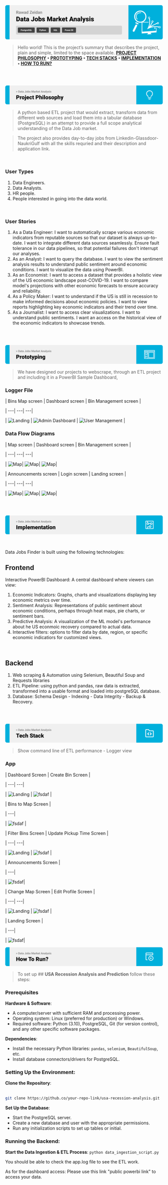 
<img  src="./readme/title1.svg"/>

<div>

> Hello world! This is the project’s summary that describes the project, plain and simple, limited to the space available.
**[PROJECT PHILOSOPHY](#project-philosophy) • [PROTOTYPING](#prototyping) • [TECH STACKS](#stacks) • [IMPLEMENTATION](#demo) • [HOW TO RUN?](#run)**

</div> 
  

<br><br>

<!-- project philosophy -->

<a  name="philosophy" ></a>
<img  src="./readme/title2.svg" id="project-philosophy"/>

> A python based ETL project that would extract, transform data from different web sources and load them into a tabular database (PostgreSQL) in an attempt to provide a full scope analytical understanding of the Data Job market. 

>The project also provides day-to-day jobs from Linkedin-Glassdoor-NaukriGulf with all the skills requried and their description and application link.
<br>

  

### User Types

 

1. Data Engineers.
2. Data Analysts.
3. HR people.
4. People interested in going into the data world.
  

<br>

  

### User Stories

  
1. As a Data Engineer:
	I want to automatically scrape various economic indicators from reputable sources so that our dataset is always up-to-date.
	I want to integrate different data sources seamlessly.
	Ensure fault tolerance in our data pipelines, so that potential failures don't interrupt our analyses.
2. As an Analyst:
	I want to query the database.
	I want to view the sentiment analysis results to understand public sentiment around economic conditions.
	I want to visualize the data using PowerBI.
3. As an Economist:
	I want to access a dataset that provides a holistic view of the US economic landscape post-COVID-19.
	I want to compare model's projections with other economic forecasts to ensure accuracy and reliability.
4. As a Policy Maker:
	I want to understand if the US is still in recession to make informed decisions about economic policies.
	I want to view reports highlighting key economic indicators and their trend over time.
5. As a Journalist:
	I want to access clear visualizations.
	I want to understand public sentiments.
	I want an access on the historical view of the economic indicators to showcase trends.


<br><br>

<!-- Prototyping -->
<img  src="./readme/title3.svg"  id="prototyping"/>

> We have designed our projects to webscrape, through an ETL project and including it in a PowerBI Sample Dashboard, 

  

### Logger File

  

| Bins Map screen | Dashboard screen | Bin Management screen |

| ---| ---| ---|

| ![Landing](./readme/wireframes/web/map.png) | ![Admin Dashboard](./readme/wireframes/web/dashboard.png) | ![User Management](./readme/wireframes/web/bin_crud.png) |

  
  

### Data Flow Diagrams

  

| Map screen | Dashboard screen | Bin Management screen |

| ---| ---| ---|

| ![Map](readme/mockups/web/map.png)| ![Map](./readme/mockups/web/dashboard.png)| ![Map](./readme/mockups/web/bin_crud.png)|

  
  

| Announcements screen | Login screen | Landing screen |

| ---| ---| ---|

| ![Map](readme/mockups/web/announcements.png)| ![Map](./readme/mockups/web/login.png)| ![Map](./readme/mockups/web/landing.png)|

<br><br>

  

<!-- Tech stacks -->

<a  name="stacks"></a>
<img  src="./readme/title4.svg" id="stacks" />

<br>

  

Data Jobs Finder is built using the following technologies:

  

## Frontend

Interactive PowerBI Dashboard:
A central dashboard where viewers can view:

1. Economic Indicators: Graphs, charts and visualizations displaying key economic metrics over time.
2. Sentiment Analysis: Representations of public sentiment about economic conditions, perhaps through heat maps, pie charts, or sentiment bars.
3. Predictive Analysis: A visualization of the ML model's performance about he US econmoic recovery compared to actual data.
4. Interactive filters: options to filter data by date, region, or specific economic indicatiors for customized views.


  

<br>

  

## Backend

1. Web scraping & Automation using Selenium, Beautiful Soup and Requests libraries
2. ETL Pipeline: using python and pandas, raw data is extracted, transformed into a usable format and loaded into postgreSQL database.
3. Database: Schema Design - Indexing - Data Integrity - Backup & Recovery.

<br>

<br>

  

<!-- Implementation -->

<a  name="Demo"  ></a>
<img  src="./readme/title5.svg" id="#demo"/>

> Show command line of ETL performance - Logger view

  
### App


| Dashboard Screen | Create Bin Screen |

| ---| ---|

| ![Landing](./readme/implementation/dashboard.gif) | ![fsdaf](./readme/implementation/create_bin.gif) |

  

| Bins to Map Screen |

| ---|

| ![fsdaf](./readme/implementation/map.gif) |

  
  

| Filter Bins Screen | Update Pickup Time Screen |

| ---| ---|

| ![Landing](./readme/implementation/filter_bins.gif) | ![fsdaf](./readme/implementation/update_pickup.gif) |

  
  

| Announcements Screen |

| ---|

| ![fsdaf](./readme/implementation/message.gif)|

  
  

| Change Map Screen | Edit Profile Screen |

| ---| ---|

| ![Landing](./readme/implementation/change_map.gif) | ![fsdaf](./readme/implementation/edit_profile.gif) |

  
  

| Landing Screen |

| ---|

| ![fsdaf](./readme/implementation/landing.gif)|



<!-- How to run -->

<a  name="run"  ></a>
<img  src="./readme/title6.svg" id="run"/>
  

> To set up ## **USA Recession Analysis and Prediction** follow these steps:

### Prerequisites


**Hardware & Software**:

-   A computer/server with sufficient RAM and processing power.
-   Operating system: Linux (preferred for production) or Windows.
-   Required software: Python (3.10), PostgreSQL, Git (for version control), and any other specific software packages.
  
  

**Dependencies**:

-   Install the necessary Python libraries: `pandas`, `selenium`, `BeautifulSoup`, etc.
-   Install database connectors/drivers for PostgreSQL.
  

### **Setting Up the Environment**:

**Clone the Repository**:


```sh

git clone https://github.co/your-repo-link/usa-recession-analysis.git

```

  
**Set Up the Database**:

-   Start the PostgreSQL server.
-   Create a new database and user with the appropriate permissions.
-   Run any initialization scripts to set up tables or initial.

### **Running the Backend**:

**Start the Data Ingestion & ETL Process**:
`python data_ingestion_script.py`


You should be able to check the app.log file to see the ETL work.

As for the dashboard access: Please use this link "public powerbi link" to access your data.
